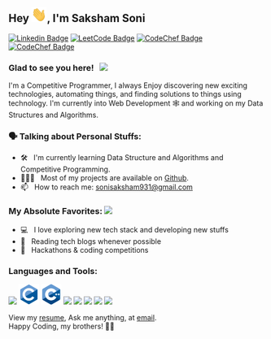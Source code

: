 ## Hey <img alt="Hi" src="./Hi.gif" width="30px" height="30px" />, I'm Saksham Soni

[![Linkedin Badge](https://img.shields.io/badge/LinkedIn-0077B5?style=for-the-badge&logo=linkedin&logoColor=white)](https://www.linkedin.com/in/saksham-soni-5649a2192/)
[![LeetCode Badge](https://img.shields.io/badge/-LeetCode-FFA116?style=for-the-badge&logo=LeetCode&logoColor=black)](https://leetcode.com/sakshams23/)
[![CodeChef Badge](https://img.shields.io/badge/Codechef-%23B92B27.svg?&style=for-the-badge&logo=Codechef&logoColor=white)](https://www.codechef.com/users/sakshams23)
[![CodeChef Badge](https://img.shields.io/badge/Codeforces-%23B92B27.svg?&style=for-the-badge&logo=Codeforces&logoColor=white)](https://codeforces.com/profile/sakshams23)


### Glad to see you here! &nbsp; ![](https://komarev.com/ghpvc/?username=sakshams23&label=Profile%20views&color=0e75b6&style=flat-square)
I'm a Competitive Programmer, I always Enjoy discovering new exciting technologies, automating things, and finding solutions to things using technology. I'm currently into Web Development 🕸️ and working on my Data Structures and Algorithms.
### 🗣 Talking about Personal Stuffs:

- 🛠 &nbsp; I'm currently learning Data Structure and Algorithms and Competitive Programming.
- 👨🏻‍💻 &nbsp; Most of my projects are available on [Github](https://github.com/sakshams23).
- 📫 &nbsp; How to reach me: sonisaksham931@gmail.com


### My Absolute Favorites: <img src="https://media.giphy.com/media/mGcNjsfWAjY5AEZNw6/giphy.gif" width="40">

- 💻 &nbsp; I love exploring new tech stack and developing new stuffs
- 📰 &nbsp; Reading tech blogs whenever possible
- 🍕 &nbsp; Hackathons & coding competitions

### Languages and Tools:
<code><img width="4%" src="https://www.vectorlogo.zone/logos/w3_html5/w3_html5-icon.svg"></code>
<code><img src="https://raw.githubusercontent.com/devicons/devicon/master/icons/c/c-original.svg" alt="c" width="40" height="40"/></code>
<code><img src="https://raw.githubusercontent.com/devicons/devicon/master/icons/cplusplus/cplusplus-original.svg" alt="cplusplus" width="40" height="40"/></code>
<code><img width="4%" src="https://www.vectorlogo.zone/logos/visualstudio_code/visualstudio_code-icon.svg"></code>
<code><img width="4%" src="https://www.vectorlogo.zone/util/preview.html?image=/logos/java/java-icon.svg"></code>
<code><img width="4%" src="https://www.vectorlogo.zone/util/preview.html?image=/logos/python/python-icon.svg"></code>
<code><img width="4%" src="https://www.vectorlogo.zone/util/preview.html?image=/logos/github/github-tile.svg"></code>
<code><img width="4%" src="https://www.vectorlogo.zone/util/preview.html?image=/logos/w3_css/w3_css-official.svg"></code>








View my [resume](https://drive.google.com/file/d/1f5m-HsDxbbHHCrG9aD1VHMft4zhmVm3g/view?usp=sharing),
Ask me anything, at [email](mailto:sonisaksham931@gmail.com).
<br>
Happy Coding, my brothers! 💪🏽 <br>
